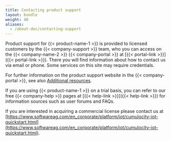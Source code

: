 ```yaml
---
title: Contacting product support
layout: bundle
weight: 40
aliases:
  - /about-doc/contacting-support
---
```


Product support for {{< product-name-1 >}} is provided to licensed customers by the {{< company-support >}} team, who you can access on the {{< company-name-2 >}} {{< company-portal >}} at [{{< portal-link >}}]({{< portal-link >}}). There you will find information about how to contact us via email or phone. Some services on this site may require credentials.

For further information on the product support website in the {{< company-portal >}}, see also [Additional resources](/welcome/additional-resources).

If you are using {{< product-name-1 >}} on a trial basis, you can refer to our free {{< company-help >}} pages at [{{< help-link >}}]({{< help-link >}}) for information sources such as user forums and FAQs.

If you are interested in acquiring a commercial license please contact us at [https://www.softwareag.com/en_corporate/platform/iot/cumulocity-iot-quickstart.html](https://www.softwareag.com/en_corporate/platform/iot/cumulocity-iot-quickstart.html).
